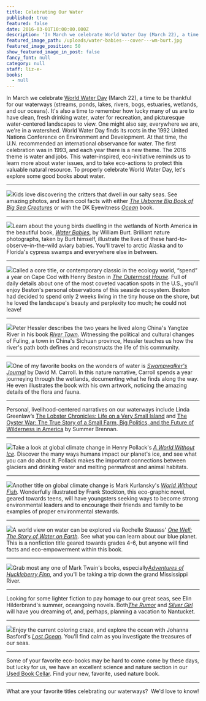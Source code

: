 ```yaml
---
title: Celebrating Our Water
published: true
featured: false
date: 2016-03-01T10:00:00.000Z
description: 'In March we celebrate World Water Day (March 22), a time to be thankful for our waterways (streams, ponds, lakes, rivers, bogs, estuaries, wetlands, and our oceans).'
featured_image_path: /uploads/water-babies---cover---wm-burt.jpg
featured_image_position: 50
show_featured_image_in_post: false
fancy_font: null
category: null
staff: liz-e-
books:
  - null
---
```



In March we celebrate [World Water Day](http://www.unwater.org/worldwaterday) (March 22), a time to be thankful for our waterways (streams, ponds, lakes, rivers, bogs, estuaries, wetlands, and our oceans). It's also a time to remember how lucky many of us are to have clean, fresh drinking water, water for recreation, and picturesque water-centered landscapes to view. One might also say, everywhere we are, we're in a watershed. World Water Day finds its roots in the 1992 United Nations Conference on Environment and Development. At that time, the U.N. recommended an international observance for water. The first celebration was in 1993, and each year there is a new theme. The 2016 theme is water and jobs. This water-inspired, eco-initiative reminds us to learn more about water issues, and to take eco-actions to protect this valuable natural resource. To properly celebrate World Water Day, let's explore some good books about water.

---

[![](/uploads/versions/usborneoceancreaturejpg---x----330-400x---.jpg)](http://www.brooklinebooksmith-shop.com/book/9780794532444)Kids love discovering the critters that dwell in our salty seas. See amazing photos, and learn cool facts with either [*The Usborne Big Book of Big Sea Creatures*](http://www.brooklinebooksmith-shop.com/book/9780794532444) or with the DK Eyewitness&nbsp;[*Ocean*](http://www.brooklinebooksmith-shop.com/book/9781465420541) book.

---

[![](/uploads/versions/waterbabies---x----417-400x---.jpg)](http://www.brooklinebooksmith-shop.com/book/9781581573053)Learn about the young birds dwelling in the wetlands of North America in the beautiful book, [*Water Babies*](http://www.brooklinebooksmith-shop.com/book/9781581573053), by William Burt. Brilliant nature photographs, taken by Burt himself, illustrate the lives of these hard-to-observe–in-the-wild aviary babies. You'll travel to arctic Alaska and to Florida's cypress swamps and everywhere else in between.

---

[![](/uploads/versions/outermosthouse---x----272-400x---.jpg)](http://www.brooklinebooksmith-shop.com/book/9780805073683)Called a core title, or contemporary classic in the ecology world, “spend” a year on Cape Cod with Henry Beston in [*The Outermost House*](http://www.brooklinebooksmith-shop.com/book/9780805073683). Full of daily details about one of the most coveted vacation spots in the U.S., you'll enjoy Beston's personal observations of this seaside ecosystem. Beston had decided to spend only 2 weeks living in the tiny house on the shore, but he loved the landscape's beauty and perplexity too much; he could not leave!

---

[![](/uploads/versions/rivertown---x----265-400x---.jpg)](http://www.brooklinebooksmith-shop.com/book/9780060855024)Peter Hessler describes the two years he lived along China's Yangtze River in his book [*River Town*](http://www.brooklinebooksmith-shop.com/book/9780060855024). Witnessing the political and cultural changes of Fuling, a town in China's Sichuan province, Hessler teaches us how the river's path both defines and reconstructs the life of this community.

---

[![](/uploads/versions/swampwalkersjournal---x----265-400x---.jpg)](http://www.brooklinebooksmith-shop.com/book/9780618127375)One of my favorite books on the wonders of water is&nbsp;[*Swampwalker's Journal*](http://www.brooklinebooksmith-shop.com/book/9780618127375) by David M. Carroll. In this nature narrative, Carroll spends a year journeying through the wetlands, documenting what he finds along the way. He even illustrates the book with his own artwork, noticing the amazing details of the flora and fauna.

---

Personal, livelihood-centered narratives on our waterways include Linda Greenlaw’s [The Lobster Chronicles: Life on a Very Small Island](http://www.brooklinebooksmith-shop.com/book/9780786885916) and [The Oyster War: The True Story of a Small Farm, Big Politics, and the Future of Wilderness in America](http://www.brooklinebooksmith-shop.com/book/9781619025271) by Summer Brennan.&nbsp;

---

[![](/uploads/versions/worldwithoutice---x----265-400x---.jpg)](http://www.brooklinebooksmith-shop.com/book/9781583334072)Take a look at global climate change in Henry Pollack's [*A World Without Ice*](http://www.brooklinebooksmith-shop.com/book/9781583334072). Discover the many ways humans impact our planet's ice, and see what you can do about it. Pollack makes the important connections between glaciers and drinking water and melting permafrost and animal habitats.

---

[![](/uploads/versions/kurlansky---x----315-400x---.jpg)](http://www.brooklinebooksmith-shop.com/book/9780761185000)Another title on global climate change is Mark Kurlansky's [*World Without Fish*](http://www.brooklinebooksmith-shop.com/book/9780761185000). Wonderfully illustrated by Frank Stockton, this eco-graphic novel, geared towards teens, will have youngsters seeking ways to become strong environmental leaders and to encourage their friends and family to be examples of proper environmental stewards.

---

[![](/uploads/versions/onewell---x----302-400x---.jpg)](http://www.brooklinebooksmith-shop.com/book/9781553379546)A world view on water can be explored via Rochelle Stausss' [*One Well: The Story of Water on Earth*](http://www.brooklinebooksmith-shop.com/book/9781553379546). See what you can learn about our blue planet. This is a nonfiction title geared towards grades 4-6, but anyone will find facts and eco-empowerment within this book.

---

[![](/uploads/versions/huckfinn---x----258-400x---.jpg)](http://www.brooklinebooksmith-shop.com/book/9780143107323)Grab most any one of Mark Twain's books, especially[*Adventures of Huckleberry Finn*](http://www.brooklinebooksmith-shop.com/book/9780143107323), and you'll be taking a trip down the grand Mississippi River.

---

Looking for some lighter fiction to pay homage to our great seas, see Elin Hilderbrand's summer, oceangoing novels. Both[*The Rumor*](http://www.brooklinebooksmith-shop.com/book/9780316334518) and [*Silver Girl*](http://www.brooklinebooksmith-shop.com/book/9780316099677) will have you dreaming of, and, perhaps, planning a vacation to Nantucket.

---

[![](/uploads/versions/lostocean---x----400-400x---.jpg)](http://www.brooklinebooksmith-shop.com/book/9780143108993)Enjoy the current coloring craze, and explore the ocean with Johanna Basford's [*Lost Ocean*](http://www.brooklinebooksmith-shop.com/book/9780143108993). You'll find calm as you investigate the treasures of our seas.

---

Some of your favorite eco-books may be hard to come come by these days, but lucky for us, we have an excellent science and nature section in our [Used Book Cellar](http://www.brooklinebooksmith.com/used-books/). Find your new, favorite, used nature book.

---

What are your favorite titles celebrating our waterways?&nbsp; We'd love to know!